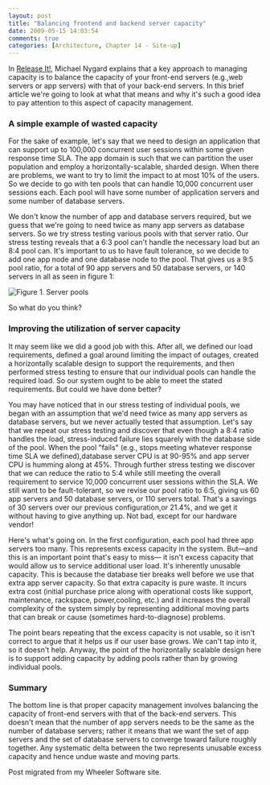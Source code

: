 ```yaml
---
layout: post
title: "Balancing frontend and backend server capacity"
date: 2009-05-15 14:03:54
comments: true
categories: [Architecture, Chapter 14 - Site-up]
---
```

In <a href="http://www.pragprog.com/titles/mnee/release-it">Release It!</a>, Michael Nygard explains that a key approach to managing capacity is to balance the capacity of your front-end servers (e.g.,web servers or app servers) with that of your back-end servers. In this brief article we're going to look at what that means and why it's such a good idea to pay attention to this aspect of capacity management.

<h3>A simple example of wasted capacity</h3>

For the sake of example, let's say that we need to design an application that can support up to 100,000 concurrent user sessions within some given response time SLA. The app domain is such that we can partition the user population and employ a horizontally-scalable, sharded design. When there are problems, we want to try to limit the impact to at most 10% of the users. So we decide to go with ten pools that can handle 10,000 concurrent user sessions each. Each pool will have some number of application servers and some number of database servers.

We don't know the number of app and database servers required, but we guess that we're going to need twice as many app servers as database servers. So we try stress testing various pools with that server ratio. Our stress testing reveals that a 6:3 pool can't handle the necessary load but an 8:4 pool can. It's important to us to have fault tolerance, so we decide to add one app node and one database node to the pool. That gives us a 9:5 pool ratio, for a total of 90 app servers and 50 database servers, or 140 servers in all as seen in figure 1:

<img src="http://wheelersoftware.s3.amazonaws.com/articles/balancing-server-capacity/pools.jpg" alt="Figure 1. Server pools" />

So what do you think?

<h3>Improving the utilization of server capacity</h3>

It may seem like we did a good job with this. After all, we defined our load requirements, defined a goal around limiting the impact of outages, created a horizontally scalable design to support the requirements, and then performed stress testing to ensure that our individual pools can handle the required load. So our system ought to be able to meet the stated requirements. But could we have done better?

You may have noticed that in our stress testing of individual pools, we began with an assumption that we'd need twice as many app servers as database servers, but we never actually tested that assumption. Let's say that we repeat our stress testing and discover that even though a 8:4 ratio handles the load, stress-induced failure lies squarely with the database side of the pool. When the pool "fails" (e.g., stops meeting whatever response time SLA we defined),database server CPU is at 90-95% and app server CPU is humming along at 45%. Through further stress testing we discover that we can reduce the ratio to 5:4 while still meeting the overall requirement to service 10,000 concurrent user sessions within the SLA. We still want to be fault-tolerant, so we revise our pool ratio to 6:5, giving us 60 app servers and 50 database servers, or 110 servers total. That's a savings of 30 servers over our previous configuration,or 21.4%, and we get it without having to give anything up. Not bad, except for our hardware vendor!

Here's what's going on. In the first configuration, each pool had three app servers too many. This represents excess capacity in the system. But&mdash;and this is an important point that's easy to miss&mdash; it isn't excess capacity that would allow us to service additional user load. It's inherently unusable capacity. This is because the database tier breaks well before we use that extra app server capacity. So that extra capacity is pure waste. It incurs extra cost (initial purchase price along with operational costs like support, maintenance, rackspace, power,cooling, etc.) and it increases the overall complexity of the system simply by representing additional moving parts that can break or cause (sometimes hard-to-diagnose) problems.

The point bears repeating that the excess capacity is not usable, so it isn't correct to argue that it helps us if our user base grows. We can't tap into it, so it doesn't help. Anyway, the point of the horizontally scalable design here is to support adding capacity by adding pools rather than by growing individual pools.

<h3>Summary</h3>

The bottom line is that proper capacity management involves balancing the capacity of front-end servers with that of the back-end servers. This doesn't mean that the number of app servers needs to be the same as the number of database servers; rather it means that we want the set of app servers and the set of database servers to converge toward failure roughly together. Any systematic delta between the two represents unusable excess capacity and hence undue waste and moving parts.

<div class="endnote">Post migrated from my Wheeler Software site.</div>

